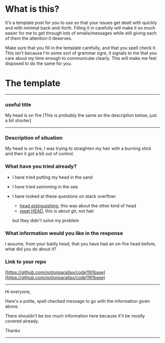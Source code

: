 # What is this?

It's a template post for you to use so that your issues get dealt with quickly and with minimal back-and-forth. Filling it in carefully will make it so much easier for me to get through lots of emails/messages while still giving each of them the attention it deserves.

Make sure that you fill in the template carefully, and that you spell check it. This isn't because I'm some sort of grammar ogre, it signals to me that you care about my time enough to communicate clearly. This will make me feel disposed to do the same for you.

# The template

---

### useful title

My head is on fire [This is probably the same as the description below, just a bit shorter]

---

### Description of situation

My head is on fire, I was trying to straighten my hair with a burning stick and then it got a bit out of control.

### What have you tried already?

- I have tried putting my head in the sand
- I have tried swimming in the sea
- I have looked at these questions on stack overflow:

  - [head extinguishing](https://en.wikipedia.org/wiki/Never_Gonna_Give_You_Up), this was about the other kind of head
  - [reset HEAD](https://en.wikipedia.org/wiki/Never_Gonna_Give_You_Up), this is about git, not hair

  but they didn't solve my problem

### What information would you like in the response

I assume, from your baldy head, that you have had an on-fire head before, what did you do about it?

### Link to your repo

[https://github.com/notionparallax/code1161base](https://github.com/notionparallax/code1161base)

---

Hi everyone,

Here's a polite, spell checked message to go with the information given above.

There shouldn't be _too_ much information here because it'll be mostly covered already.

Thanks

---
